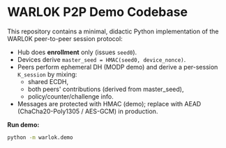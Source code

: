 # WARL0K P2P Demo Codebase

This repository contains a minimal, didactic Python implementation of the WARL0K peer-to-peer session protocol:

- Hub does **enrollment** only (issues `seed0`).
- Devices derive `master_seed = HMAC(seed0, device_nonce)`.
- Peers perform ephemeral DH (MODP demo) and derive a per-session `K_session` by mixing:
  - shared ECDH,
  - both peers' contributions (derived from master_seed),
  - policy/counter/challenge info.
- Messages are protected with HMAC (demo); replace with AEAD (ChaCha20-Poly1305 / AES-GCM) in production.

**Run demo:**
```bash
python -m warlok.demo
